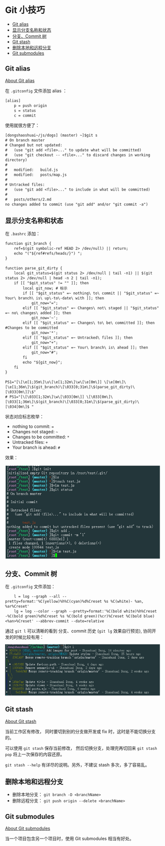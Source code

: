 # Git 小技巧

<!-- START doctoc generated TOC please keep comment here to allow auto update -->
<!-- DON'T EDIT THIS SECTION, INSTEAD RE-RUN doctoc TO UPDATE -->


- [Git alias](#git-alias)
- [显示分支名称和状态](#%E6%98%BE%E7%A4%BA%E5%88%86%E6%94%AF%E5%90%8D%E7%A7%B0%E5%92%8C%E7%8A%B6%E6%80%81)
- [分支、Commit 树](#%E5%88%86%E6%94%AFcommit-%E6%A0%91)
- [Git stash](#git-stash)
- [删除本地和远程分支](#%E5%88%A0%E9%99%A4%E6%9C%AC%E5%9C%B0%E5%92%8C%E8%BF%9C%E7%A8%8B%E5%88%86%E6%94%AF)
- [Git submodules](#git-submodules)

<!-- END doctoc generated TOC please keep comment here to allow auto update -->

## Git alias

[About Git alias](https://git-scm.com/book/tr/v2/Git-Basics-Git-Aliases)

在 `.gitconfig` 文件添加 alias ：

```
[alias]
    p = push origin  
    s = status
    c = commit
```

使用就很方便了：

```
[dongshaoshuai~/js/dogs] (master) ~]$git s
# On branch master
# Changed but not updated:
#   (use "git add <file>..." to update what will be committed)
#   (use "git checkout -- <file>..." to discard changes in working directory)
#
#   modified:   build.js
#   modified:   posts/map.js
#
# Untracked files:
#   (use "git add <file>..." to include in what will be committed)
#
#   posts/others/2.md
no changes added to commit (use "git add" and/or "git commit -a")

```

## 显示分支名称和状态

在 `.bashrc` 添加：

```
function git_branch {
    ref=$(git symbolic-ref HEAD 2> /dev/null) || return;
    echo "("${ref#refs/heads/}") ";
}

function parse_git_dirty {
    local git_status=$(git status 2> /dev/null | tail -n1) || $(git status 2> /dev/null | head -n 2 | tail -n1);
    if [[ "$git_status" != "" ]]; then
        local git_now; # 标示
        if [[ "$git_status" =~ nothing\ to\ commit || "$git_status" =~  Your\ branch\ is\ up\-to\-date\ with ]]; then
            git_now="=";
        elif [[ "$git_status" =~ Changes\ not\ staged || "$git_status" =~ no\ changes\ added ]]; then
            git_now='~';
        elif [[ "$git_status" =~ Changes\ to\ be\ committed ]]; then #Changes to be committed
            git_now='*';
        elif [[ "$git_status" =~ Untracked\ files ]]; then
            git_now="+";
        elif [[ "$git_status" =~ Your\ branch\ is\ ahead ]]; then
            git_now="#";
        fi
        echo "${git_now}";
    fi
}

PS1="[\[\e[1;35m\]\u\[\e[1;32m\]\w\[\e[0m\]] \[\e[0m\]\[\e[1;36m\]\$(git_branch)\[\033[0;31m\]\$(parse_git_dirty)\[\033[0m\]]\$"
# PS1="[\[\033[1;32m\]\w\[\033[0m\]] \[\033[0m\]\[\033[1;36m\]\$(git_branch)\[\033[0;31m\]\$(parse_git_dirty)\[\034[0m\]$ "
```

状态对应标志枚举：

* nothing to commit: `=`
* Changes not staged: `~`
* Changes to be committed: `*`
* Untracked files: `+`
* Your branch is ahead: `#`

效果：

![图 2.1](https://raw.githubusercontent.com/Dongss/dogs/master/posts/images/2.1.png)

## 分支、Commit 树

在 `.gitconfig` 文件添加：
```
	l = log --graph --all --pretty=format:'%C(yellow)%h%C(cyan)%d%Creset %s %C(white)- %an, %ar%Creset'
	lg = log --color --graph --pretty=format:'%C(bold white)%h%Creset -%C(bold green)%d%Creset %s %C(bold green)(%cr)%Creset %C(bold blue)<%an>%Creset' --abbrev-commit --date=relative
```

通过 `git l` 可以清晰的看到 分支、commit 历史 (`git lg` 效果自行预览), 协同开发的时候比较有用：

![图 2.2](https://raw.githubusercontent.com/Dongss/dogs/master/posts/images/2.2.png)

## Git stash

[About Git stash](https://git-scm.com/docs/git-stash)

当前工作区有修改， 同时要切到别的分支做开发或 fix 时，这时是不能切换分支的。

可以使用 `git stash` 保存当前修改， 然后切换分支，处理完再切回来 `git stash pop` 将上一次保存的内容还原。

`git stash --help` 有详尽的说明。另外，不建议 stash 多次，多了容易乱。

## 删除本地和远程分支

* 删除本地分支： `git branch -D <branchName>`
* 删除远程分支： `git push origin --delete <branchName>`

## Git submodules

[About Git submodules](https://git-scm.com/book/en/v2/Git-Tools-Submodules)

当一个项目包含另一个项目时，使用 Git submodules 相当有好处。
